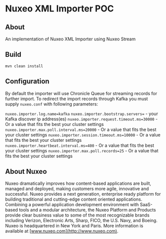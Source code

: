 # Nuxeo XML Importer POC

## About

An implementation of Nuxeo XML Importer using Nuxeo Stream

## Build

`mvn clean install`

## Configuration

By default the importer will use Chronicle Queue for streaming records for further import.
To redirect the import records through Kafka you must supply `nuxeo.conf` with 
following parameters:

`nuxeo.importer.log.name=kafka` 
`nuxeo.importer.bootstrap.servers=` - your Kafka discover ip address(es)
`nuxeo.importer.request.timeout.ms=30000` - Or a value that fits the best your cluster settings
`nuxeo.importer.max.poll.interval.ms=20000` - Or a value that fits the best your cluster settings
`nuxeo.importer.session.timeout.ms=10000` - Or a value that fits the best your cluster settings
`nuxeo.importer.heartbeat.interval.ms=400` - Or a value that fits the best your cluster settings
`nuxeo.importer.max.poll.records=25` - Or a value that fits the best your cluster settings

## About Nuxeo
Nuxeo dramatically improves how content-based applications are built,
managed and deployed, making customers more agile,
innovative and successful. Nuxeo provides a next generation,
enterprise ready platform for building traditional and cutting-edge
content oriented applications. Combining a powerful application
development environment with SaaS-based tools and a modular
architecture, the Nuxeo Platform and Products provide clear business
value to some of the most recognizable brands including Verizon,
Electronic Arts, Sharp, FICO, the U.S. Navy, and Boeing.
Nuxeo is headquartered in New York and Paris.
More information is available at [www.nuxeo.com](http://www.nuxeo.com).